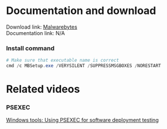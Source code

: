 # Documentation and download
Download link: [Malwarebytes](https://support.malwarebytes.com/hc/en-us/articles/360038479134-Install-Malwarebytes-for-Windows) <br />
Documentation link: N/A

### Install command
```powershell
# Make sure that executable name is correct
cmd /c MBSetup.exe /VERYSILENT /SUPPRESSMSGBOXES /NORESTART
```

# Related videos <br />
###  PSEXEC
[Windows tools: Using PSEXEC for software deployment testing](https://youtu.be/9ywdTna_TLc) <br />
